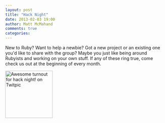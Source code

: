 ```yaml
---
layout: post
title: "Hack Night"
date: 2013-02-03 19:00
author: Matt McMahand
comments: true
categories:
---
```


New to Ruby? Want to help a newbie? Got a new project or an existing one you'd like to share with the group? Maybe you just like being around Rubyists and working on your own stuff. If any of these ring true, come check us out at the beginning of every month.

<a href="http://twitpic.com/c2lld9" title="Awesome turnout for hack night! on Twitpic"><img src="http://twitpic.com/show/thumb/c2lld9.jpg" width="150" height="150" alt="Awesome turnout for hack night! on Twitpic"></a>

